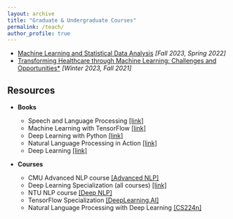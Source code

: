 ```yaml
---
layout: archive
title: "Graduate & Undergraduate Courses"
permalink: /teach/
author_profile: true
---
```


* <a href="https://dartmouth.smartcatalogiq.com/current/orc/departments-programs-undergraduate/computer-science/cosc-computer-science-undergraduate/cosc-74/"> Machine Learning and Statistical Data Analysis</a> *[Fall 2023, Spring 2022]*
* <a href="https://dartmouth.smartcatalogiq.com/current/orc/departments-programs-undergraduate/computer-science/cosc-computer-science-undergraduate/cosc-89-28/"> Transforming Healthcare through Machine Learning: Challenges and Opportunities*</a> *[Winter 2023, Fall 2021]*

## <font> Resources </font>   

* **Books**
   * Speech and Language Processing [[link]](https://web.stanford.edu/~jurafsky/slp3/)
   * Machine Learning with TensorFlow [[link]](https://www.manning.com/books/machine-learning-with-tensorflow-second-edition)
   * Deep Learning with Python [[link]](https://www.manning.com/books/deep-learning-with-python)
   * Natural Language Processing in Action [[link]](https://www.manning.com/books/natural-language-processing-in-action)
   * Deep Learning [[link]](https://www.deeplearningbook.org/)

* **Courses**
   * CMU Advanced NLP course [[Advanced NLP]](http://www.phontron.com/class/anlp2021/index.html)   
   * Deep Learning Specialization (all courses) [[link]](https://www.coursera.org/specializations/deep-learning)
   * NTU NLP course [[Deep NLP]](https://ntunlpsg.github.io/ce7455_deep-nlp-20/)
   * TensorFlow Specialization [[DeepLearning.AI]](https://www.coursera.org/professional-certificates/tensorflow-in-practice)
   * Natural Language Processing with Deep Learning [[CS224n]](http://web.stanford.edu/class/cs224n/)
